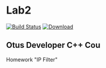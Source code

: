 # Lab2
[![Build Status](https://travis-ci.com/John-Jasper-Doe/Lab2.svg?branch=master)](https://travis-ci.com/John-Jasper-Doe/Lab2)
[ ![Download](https://api.bintray.com/packages/john-jasper-doe/otus-cpp/homeworks/images/download.svg?version=ip_filter) ](https://bintray.com/john-jasper-doe/otus-cpp/homeworks/ip_filter/link)

## Otus Developer C++ Cou
Homework "IP Filter"
